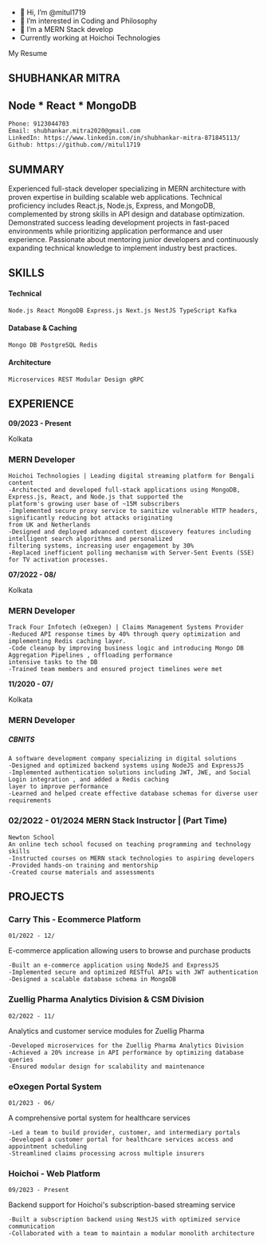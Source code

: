 - 👋 Hi, I’m @mitul1719
- 👀 I’m interested in Coding and Philosophy
- 🌱 I’m a MERN Stack develop
- Currently working at Hoichoi Technologies

My Resume

## SHUBHANKAR MITRA

## Node * React * MongoDB

```
Phone: 9123044703 
Email: shubhankar.mitra2020@gmail.com 
LinkedIn: https://www.linkedin.com/in/shubhankar-mitra-871845113/
Github: https://github.com//mitul1719
```
## SUMMARY

Experienced full-stack developer specializing in MERN architecture with proven expertise in building scalable web applications. Technical proficiency
includes React.js, Node.js, Express, and MongoDB, complemented by strong skills in API design and database optimization. Demonstrated success
leading development projects in fast-paced environments while prioritizing application performance and user experience. Passionate about mentoring
junior developers and continuously expanding technical knowledge to implement industry best practices.

## SKILLS

#### Technical

```
Node.js React MongoDB Express.js Next.js NestJS TypeScript Kafka
```
#### Database & Caching

```
Mongo DB PostgreSQL Redis
```
#### Architecture

```
Microservices REST Modular Design gRPC
```
## EXPERIENCE

**09/2023 - Present**

Kolkata

### MERN Developer

```
Hoichoi Technologies | Leading digital streaming platform for Bengali content
-Architected and developed full-stack applications using MongoDB, Express.js, React, and Node.js that supported the
platform's growing user base of ~15M subscribers
-Implemented secure proxy service to sanitize vulnerable HTTP headers, significantly reducing bot attacks originating
from UK and Netherlands
-Designed and deployed advanced content discovery features including intelligent search algorithms and personalized
filtering systems, increasing user engagement by 30%
-Replaced inefficient polling mechanism with Server-Sent Events (SSE) for TV activation processes.
```
**07/2022 - 08/**

Kolkata

### MERN Developer

```
Track Four Infotech (eOxegen) | Claims Management Systems Provider
-Reduced API response times by 40% through query optimization and implementing Redis caching layer.
-Code cleanup by improving business logic and introducing Mongo DB Aggregation Pipelines , offloading performance
intensive tasks to the DB
-Trained team members and ensured project timelines were met
```
**11/2020 - 07/**

Kolkata

### MERN Developer

##### CBNITS

```
A software development company specializing in digital solutions
-Designed and optimized backend systems using NodeJS and ExpressJS
-Implemented authentication solutions including JWT, JWE, and Social Login integration , and added a Redis caching
layer to improve performance
-Learned and helped create effective database schemas for diverse user requirements
```
### 02/2022 - 01/2024 MERN Stack Instructor | (Part Time)

```
Newton School
An online tech school focused on teaching programming and technology skills
-Instructed courses on MERN stack technologies to aspiring developers
-Provided hands-on training and mentorship
-Created course materials and assessments
```

## PROJECTS

### Carry This - Ecommerce Platform

```
01/2022 - 12/
```
E-commerce application allowing users to browse and purchase products

```
-Built an e-commerce application using NodeJS and ExpressJS
-Implemented secure and optimized RESTful APIs with JWT authentication
-Designed a scalable database schema in MongoDB
```
### Zuellig Pharma Analytics Division & CSM Division

```
02/2022 - 11/
```
Analytics and customer service modules for Zuellig Pharma

```
-Developed microservices for the Zuellig Pharma Analytics Division
-Achieved a 20% increase in API performance by optimizing database queries
-Ensured modular design for scalability and maintenance
```
### eOxegen Portal System

```
01/2023 - 06/
```
A comprehensive portal system for healthcare services

```
-Led a team to build provider, customer, and intermediary portals
-Developed a customer portal for healthcare services access and appointment scheduling
-Streamlined claims processing across multiple insurers
```
### Hoichoi - Web Platform

```
09/2023 - Present
```
Backend support for Hoichoi's subscription-based streaming service

```
-Built a subscription backend using NestJS with optimized service communication
-Collaborated with a team to maintain a modular monolith architecture

```
<!---
mitul1719/mitul1719 is a ✨ special ✨ repository because its `README.md` (this file) appears on your GitHub profile.
You can click the Preview link to take a look at your changes.
--->

